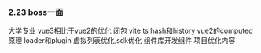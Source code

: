 ### 2.23 boss一面
大学专业
vue3相比于vue2的优化
闭包
vite
ts
hash和history
vue2的computed原理
loader和plugin
虚拟列表优化,sdk优化
组件库开发组件
项目优化内容
